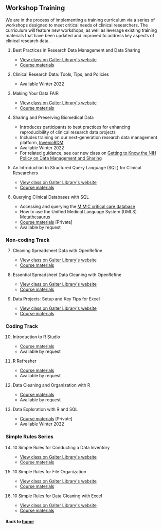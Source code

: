 ## Workshop Training

We are in the process of implementing a training curriculum via a series of workshops designed to meet critical needs of clinical researchers. The curriculum will feature new workshops, as well as leverage existing training materials that have been updated and improved to address key aspects of clinical research data.

1. Best Practices in Research Data Management and Data Sharing
    * [View class on Galter Library's website](https://galter.northwestern.edu/course_info/236)
    * [Course materials](https://doi.org/10.18131/g3-b1qc-3y36)

2. Clinical Research Data: Tools, Tips, and Policies
    * Available Winter 2022

3. Making Your Data FAIR
    * [View class on Galter Library's website](https://galter.northwestern.edu/course_info/259)
    * [Course materials](https://doi.org/10.18131/g3-h30e-v524)

4. Sharing and Preserving Biomedical Data
    *  Introduces participants to best practices for enhancing reproducibility of clinical research data projects
    *  Includes training on our next-generation research data management platform, [InvenioRDM](https://invenio-software.org/products/rdm/)
    * Available Winter 2022
    * For related guidance, see our new class on [Getting to Know the NIH Policy on Data Management and Sharing](https://galter.northwestern.edu/course_info/265)

5. An Introduction to Structured Query Language (SQL) for Clinical Researchers
    * [View class on Galter Library's website](https://galter.northwestern.edu/course_info/257)
    * [Course materials](https://github.com/galterdatalab/intro-sql-clinical-researchers)

6. Querying Clinical Databases with SQL
    *  Accessing and querying the [MIMIC critical care database](https://mimic.physionet.org/)
    *  How to use the Unified Medical Language System (UMLS) [Metathesaurus](https://www.nlm.nih.gov/research/umls/knowledge_sources/metathesaurus/index.html)
    * [Course materials](https://github.com/galterdatalab/querying-clinical-dbs-with-sql) [Private]
    * Available by request  

### Non-coding Track

7. Cleaning Spreadsheet Data with OpenRefine
    * [View class on Galter Library's website](https://galter.northwestern.edu/course_info/242)
    * [Course materials](https://doi.org/10.18131/g3-vte9-qh32)

8. Essential Spreadsheet Data Cleaning with OpenRefine
    * [View class on Galter Library's website](https://galter.northwestern.edu/course_info/255)
    * [Course materials](https://doi.org/10.18131/g3-eq0h-0b85)

9. Data Projects: Setup and Key Tips for Excel
    * [View class on Galter Library's website](https://galter.northwestern.edu/course_info/256)
    * [Course materials](https://doi.org/10.18131/g3-nv5k-j731)

### Coding Track

10. Introduction to R Studio
    * [Course materials](https://github.com/galterdatalab/intro-to-rstudio)
    * Available by request

11. R Refresher
    * [Course materials](https://github.com/galterdatalab/r-refresher)
    * Available by request

12. Data Cleaning and Organization with R
    * [Course materials](https://github.com/carsonicator/data-cleaning-with-r)
    * Available by request

13. Data Exploration with R and SQL  
    * [Course materials](https://github.com/carsonicator/eda-with-r-and-sql) [Private]
    * Available Winter 2022

### Simple Rules Series

14. 10 Simple Rules for Conducting a Data Inventory
    * [View class on Galter Library's website](https://galter.northwestern.edu/course_info/245)
    * [Course materials](https://doi.org/10.18131/g3-cyd3-ra34)

15. 10 Simple Rules for File Organization
    * [View class on Galter Library's website](https://galter.northwestern.edu/course_info/246)
    * [Course materials](https://doi.org/10.18131/g3-hgs7-ag90)

16. 10 Simple Rules for Data Cleaning with Excel
    * [View class on Galter Library's website](https://galter.northwestern.edu/course_info/247)
    * [Course materials](https://doi.org/10.18131/g3-9efg-n564)

#### Back to [home](https://galterdatalab.github.io/crdm-training/)

